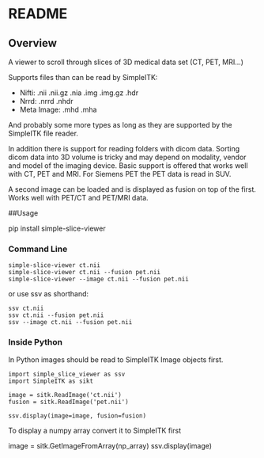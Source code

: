 # README #

## Overview

A viewer to scroll through slices of 3D medical data set (CT, PET, MRI...)

Supports files than can be read by SimpleITK:

* Nifti: .nii .nii.gz .nia .img .img.gz .hdr
* Nrrd:  .nrrd .nhdr
* Meta Image: .mhd .mha 

And probably some more types as long as they are supported by the SimpleITK
file reader.

In addition there is support for reading folders with dicom data. 
Sorting dicom data into 3D volume is tricky and may depend on modality, vendor
and model of the imaging device. Basic support is offered that works well with
CT, PET and MRI. For Siemens PET the PET data is read in SUV.

A second image can be loaded and is displayed as fusion on top of the first.
Works well with PET/CT and PET/MRI data.


##Usage

pip install simple-slice-viewer

### Command Line

    simple-slice-viewer ct.nii
    simple-slice-viewer ct.nii --fusion pet.nii
    simple-slice-viewer --image ct.nii --fusion pet.nii

or use ssv as shorthand:

    ssv ct.nii
    ssv ct.nii --fusion pet.nii
    ssv --image ct.nii --fusion pet.nii

### Inside Python

In Python images should be read to SimpleITK Image objects first.

    import simple_slice_viewer as ssv
    import SimpleITK as sikt

    image = sitk.ReadImage('ct.nii')
    fusion = sitk.ReadImage('pet.nii')

    ssv.display(image=image, fusion=fusion)
    

To display a numpy array convert it to SimpleITK first


image = sitk.GetImageFromArray(np_array)
    ssv.display(image)




